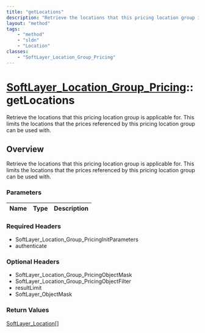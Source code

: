 ```yaml
---
title: "getLocations"
description: "Retrieve the locations that this pricing location group is applicable for. This limits the locations that the prices ref... "
layout: "method"
tags:
    - "method"
    - "sldn"
    - "Location"
classes:
    - "SoftLayer_Location_Group_Pricing"
---
```

# [SoftLayer_Location_Group_Pricing](/reference/services/SoftLayer_Location_Group_Pricing)::getLocations

Retrieve the locations that this pricing location group is applicable for. This limits the locations that the prices referenced by this pricing location group can be used with.


## Overview 
Retrieve the locations that this pricing location group is applicable for. This limits the locations that the prices referenced by this pricing location group can be used with.

### Parameters 
|Name | Type | Description |
| --- | --- | --- |


### Required Headers
* SoftLayer_Location_Group_PricingInitParameters
* authenticate

### Optional Headers
* SoftLayer_Location_Group_PricingObjectMask
* SoftLayer_Location_Group_PricingObjectFilter
* resultLimit
* SoftLayer_ObjectMask

### Return Values
<a href='/reference/datatypes/SoftLayer_Location'>SoftLayer_Location[] </a>

